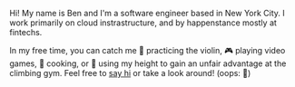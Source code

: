 Hi! My name is Ben and I'm a software engineer based in New York City. I work primarily on cloud instrastructure, and by happenstance mostly at fintechs.


In my free time, you can catch me 🎻 practicing the violin, 🎮 playing video games, 🍳 cooking, or 🧗 using my
height to gain an unfair advantage at the climbing gym.
Feel free to [say hi](mailto:benjamin.porter@utexas.edu) or take a look around! (oops: 🖕)

